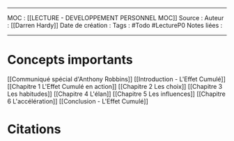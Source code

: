 
***
MOC : [[LECTURE - DEVELOPPEMENT PERSONNEL MOC]]
Source : 
Auteur : [[Darren Hardy]]
Date de création : 
Tags : #Todo #LectureP0 
Notes liées :
***


# Concepts importants


[[Communiqué spécial d'Anthony Robbins]]
[[Introduction - L'Effet Cumulé]]
[[Chapitre 1  L'Effet Cumulé en action]]
[[Chapitre 2  Les choix]]
[[Chapitre 3  Les habitudes]]
[[Chapitre 4  L'élan]]
[[Chapitre 5  Les influences]]
[[Chapitre 6  L'accélération]]
[[Conclusion - L'Effet Cumulé]]


# Citations 